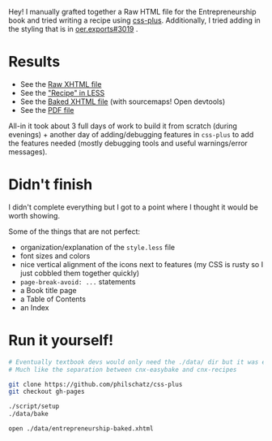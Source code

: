 Hey! I manually grafted together a Raw HTML file for the Entrepreneurship book and tried writing a recipe using [css-plus](https://github.com/philschatz/css-plus). Additionally, I tried adding in the styling that is in [oer.exports#3019](https://github.com/Connexions/oer.exports/pull/3019) .


# Results

- See the [Raw XHTML file](./entrepreneurship-raw.xhtml)
- See the ["Recipe" in LESS](https://github.com/philschatz/css-plus/blob/gh-pages/data/style.less)
- See the [Baked XHTML file](./entrepreneurship-baked.xhtml) (with sourcemaps! Open devtools)
- See the [PDF file](./entrepreneurship-baked.pdf)

All-in it took about 3 full days of work to build it from scratch (during evenings) + another day of adding/debugging features in `css-plus` to add the features needed (mostly debugging tools and useful warnings/error messages).


# Didn't finish

I didn't complete everything but I got to a point where I thought it would be worth showing.

Some of the things that are not perfect:

- organization/explanation of the `style.less` file
- font sizes and colors
- nice vertical alignment of the icons next to features (my CSS is rusty so I just cobbled them together quickly)
- `page-break-avoid: ...` statements
- a Book title page
- a Table of Contents
- an Index


# Run it yourself!

```sh
# Eventually textbook devs would only need the ./data/ dir but it was easier to build the example in the css-plus repo while I was debugging/fixing
# Much like the separation between cnx-easybake and cnx-recipes

git clone https://github.com/philschatz/css-plus
git checkout gh-pages

./script/setup
./data/bake

open ./data/entrepreneurship-baked.xhtml
```
